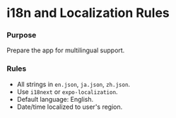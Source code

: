 # i18n and Localization Rules

### Purpose
Prepare the app for multilingual support.

### Rules
- All strings in `en.json`, `ja.json`, `zh.json`.
- Use `i18next` or `expo-localization`.
- Default language: English.
- Date/time localized to user's region.